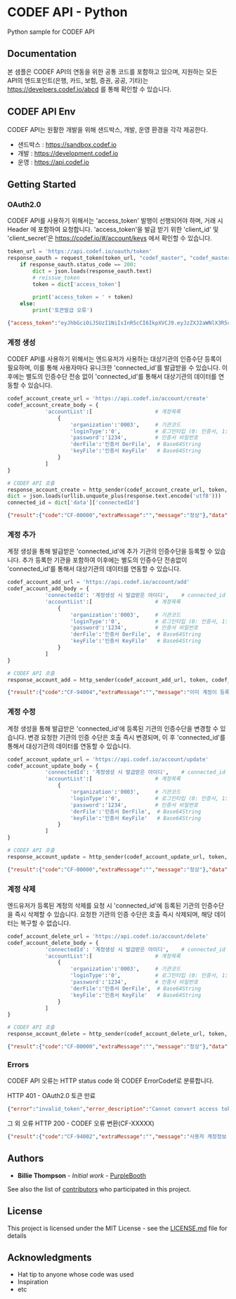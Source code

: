 # CODEF API - Python
Python sample for CODEF API

## Documentation

본 샘플은 CODEF API의 연동을 위한 공통 코드를 포함하고 있으며, 지원하는 모든 API의 엔드포인트(은행, 카드, 보험, 증권, 공공, 기타)는
https://develpers.codef.io/abcd 를 통해 확인할 수 있습니다.

## CODEF API Env

CODEF API는 원활한 개발을 위해 샌드박스, 개발, 운영 환경을 각각 제공한다.

- 샌드박스 : https://sandbox.codef.io
- 개발 : https://development.codef.io
- 운영 : https://api.codef.io

## Getting Started

### OAuth2.0

CODEF API를 사용하기 위해서는 'access_token' 발행이 선행되어야 하며, 거래 시 Header 에 포함하여 요청합니다.
'access_token'을 발급 받기 위한 'client_id' 및 'client_secret'은 https://codef.io/#/account/keys 에서 확인할 수 있습니다.

```python
token_url = 'https://api.codef.io/oauth/token'
response_oauth = request_token(token_url, "codef_master", "codef_master_secret");
    if response_oauth.status_code == 200:
        dict = json.loads(response_oauth.text)
        # reissue_token
        token = dict['access_token']
        
        print('access_token = ' + token)
    else:
        print('토큰발급 오류')
```
```json
{"access_token":"eyJhbGciOiJSUzI1NiIsInR5cCI6IkpXVCJ9.eyJzZXJ2aWNlX3R5cGUiOiIwIiwic2NvcGUiOlsicmVhZCJdLCJzZXJ2aWNlX25vIjoiMDAwMDAwMDQyMDAxIiwiZXhwIjoxNTYyNjc0NTczLCJhdXRob3JpdGllcyI6WyJJTlNVUkFOQ0UiLCJQVUJMSUMiLCJCQU5LIiwiRVRDIiwiU1RPQ0siLCJDQVJEIl0sImp0aSI6ImFiNTBjM2RmLWQ3MzctNGE2Ny04Zjg4LWQzOTE2YTNiYmNiMSIsImNsaWVudF9pZCI6ImNvZGVmX21hc3RlciJ9.EXBV-D89_zoYmFdiULahGqcp1T2Du8DM51Trf1fD4MxsKYsA1t37ovffIKIQvqLHwQz4W8EqC6s8lM1V_IqFG5D5yafmyvprVi7ciqRMBBIsnEZN8xk1gBqLydtwkG0jKTrCLTBls8zATHbWV8BO6oUw8fwQId4ExeewbqeflSBCLOztb4c8UkR1WFDqQs63Ezry8k79VN5HPSktChJGnGq0xWmtbMlwv8IubvveJkMLz-6Iw6hlSMjeat_fv-gZCPTPdoaMa-BPxcAhI772cSCrfJNzori0uVFIeBEInabDzAKpXjvbsZEz_q70QGGSPkoslxFb_N-MYSNPgCWEvw","token_type":"bearer","expires_in":9,"scope":"read"}
```

### 계정 생성

CODEF API를 사용하기 위해서는 엔드유저가 사용하는 대상기관의 인증수단 등록이 필요하며, 이를 통해 사용자마다 유니크한 'connected_id'를 발급받을 수 있습니다.
이후에는 별도의 인증수단 전송 없이 'connected_id'를 통해서 대상기관의 데이터를 연동할 수 있습니다.

```python
codef_account_create_url = 'https://api.codef.io/account/create'
codef_account_create_body = {
            'accountList':[                    # 계정목록
                {
                    'organization':'0003',     # 기관코드
                    'loginType':'0',           # 로그인타입 (0: 인증서, 1: ID/PW)
                    'password':'1234',         # 인증서 비밀번호             
                    'derFile':'인증서 DerFile',  # Base64String
                    'keyFile':'인증서 KeyFile'   # Base64String
                }
            ]
}

# CODEF API 호출
response_account_create = http_sender(codef_account_create_url, token, codef_account_create_body)
dict = json.loads(urllib.unquote_plus(response.text.encode('utf8')))
connected_id = dict['data']['connectedId']
```
```json
{"result":{"code":"CF-00000","extraMessage":"","message":"정상"},"data":{"organizationList":[{"loginType":"0","organization":"0003"}],"connectedId":"1rZjLWFDQTAbWI-9weTq03"}}
```

### 계정 추가

계정 생성을 통해 발급받은 'connected_id'에 추가 기관의 인증수단을 등록할 수 있습니다. 추가 등록한 기관을 포함하여 이후에는 별도의 인증수단 전송없이
'connected_id'를 통해서 대상기관의 데이터를 연동할 수 있습니다.

```python
codef_account_add_url = 'https://api.codef.io/account/add'
codef_account_add_body = {
            'connectedId': '계정생성 시 발급받은 아이디',    # connected_id
            'accountList':[                    # 계정목록
                {
                    'organization':'0003',     # 기관코드
                    'loginType':'0',           # 로그인타입 (0: 인증서, 1: ID/PW)
                    'password':'1234',         # 인증서 비밀번호             
                    'derFile':'인증서 DerFile',  # Base64String
                    'keyFile':'인증서 KeyFile'   # Base64String
                }
            ]
}

# CODEF API 호출
response_account_add = http_sender(codef_account_add_url, token, codef_account_add_body)
```
```json
{"result":{"code":"CF-94004","extraMessage":"","message":"이미 계정이 등록된 기관입니다. 기존 계정 먼저 삭제하세요."},"data":{"organizationList":[{"loginType":"0","organization":"0003"}],"connectedId":"1rZjLWFDQTAbWI-9weTq03"}}
```

### 계정 수정

계정 생성을 통해 발급받은 'connected_id'에 등록된 기관의 인증수단을 변경할 수 있습니다. 변경 요청한 기관의 인증 수단은 호출 즉시 변경되며, 이 후
'connected_id'를 통해서 대상기관의 데이터를 연동할 수 있습니다.

```python
codef_account_update_url = 'https://api.codef.io/account/update'
codef_account_update_body = {
            'connectedId': '계정생성 시 발급받은 아이디',    # connected_id
            'accountList':[                    # 계정목록
                {
                    'organization':'0003',     # 기관코드
                    'loginType':'0',           # 로그인타입 (0: 인증서, 1: ID/PW)
                    'password':'1234',         # 인증서 비밀번호             
                    'derFile':'인증서 DerFile',  # Base64String
                    'keyFile':'인증서 KeyFile'   # Base64String
                }
            ]
}

# CODEF API 호출
response_account_update = http_sender(codef_account_update_url, token, codef_account_update_body)
```
```json
{"result":{"code":"CF-00000","extraMessage":"","message":"정상"},"data":{"organizationList":[{"loginType":"0","organization":"0003"}],"connectedId":"8-cXc.6lk-ib4Whi5zClVt"}}
```


### 계정 삭제

엔드유저가 등록된 계정의 삭제를 요청 시 'connected_id'에 등록된 기관의 인증수단을 즉시 삭제할 수 있습니다. 요청한 기관의 인증 수단은 호출 즉시 삭제되며,
해당 데이터는 복구할 수 없습니다.

```python
codef_account_delete_url = 'https://api.codef.io/account/delete'
codef_account_delete_body = {
            'connectedId': '계정생성 시 발급받은 아이디',    # connected_id
            'accountList':[                    # 계정목록
                {
                    'organization':'0003',     # 기관코드
                    'loginType':'0',           # 로그인타입 (0: 인증서, 1: ID/PW)
                    'password':'1234',         # 인증서 비밀번호             
                    'derFile':'인증서 DerFile',  # Base64String
                    'keyFile':'인증서 KeyFile'   # Base64String
                }
            ]
}

# CODEF API 호출
response_account_delete = http_sender(codef_account_delete_url, token, codef_account_delete_body)
```
```json
{"result":{"code":"CF-00000","extraMessage":"","message":"정상"},"data":{"organizationList":[{"loginType":"0","organization":"0003"}],"connectedId":"8-cXc.6lk-ib4Whi5zClVt"}}
```


### Errors

CODEF API 오류는 HTTP status code 와 CODEF ErrorCodef로 분류합니다.

HTTP 401 - OAuth2.0 토큰 만료
```json
{"error":"invalid_token","error_description":"Cannot convert access token to JSON","code":"CF-99997","message":"OAUTH2.0 토큰 에러입니다. 메시지를 확인하세요."}
```

그 외 오류 HTTP 200 - CODEF 오류 변환(CF-XXXXX) 
```json
{"result":{"code":"CF-94002","extraMessage":"","message":"사용자 계정정보 설정에 실패했습니다."},"data":{}}
```


## Authors

* **Billie Thompson** - *Initial work* - [PurpleBooth](https://github.com/PurpleBooth)

See also the list of [contributors](https://github.com/your/project/contributors) who participated in this project.

## License

This project is licensed under the MIT License - see the [LICENSE.md](LICENSE.md) file for details

## Acknowledgments

* Hat tip to anyone whose code was used
* Inspiration
* etc
